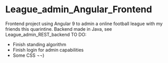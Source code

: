 # League_admin_Angular_Frontend
Frontend project using Angular 9 to admin a online football league with my friends this quarintine. Backend made in Java, see League_admin_REST_backend
TO DO:
- Finish standing algorithm
- Finish login for admin capabilities
- Some CSS ¬¬)
